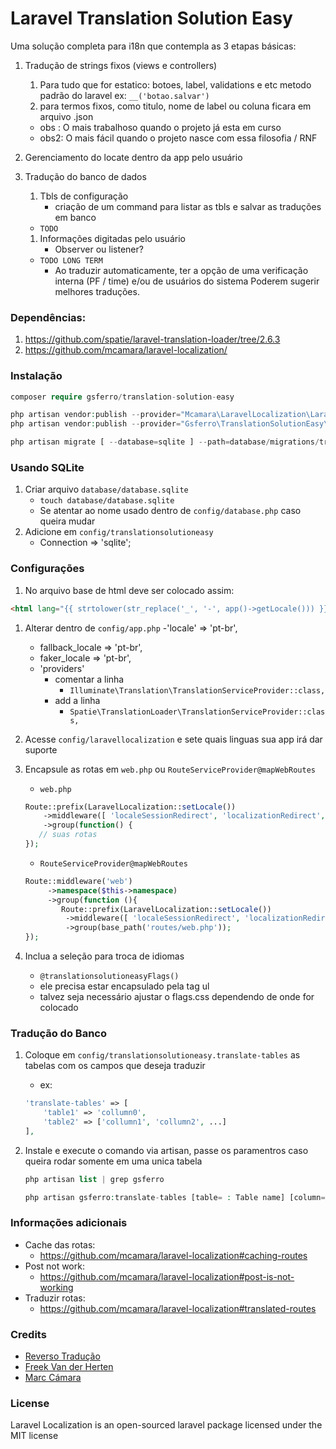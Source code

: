 # Laravel Translation Solution Easy

Uma solução completa para i18n que contempla as 3 etapas básicas:


1.  Tradução de strings fixos (views e controllers)

    1. Para tudo que for estatico: botoes, label, validations e etc
    metodo padrão do laravel
    ex:
        `__('botao.salvar')`
    1.  para termos fixos, como titulo, nome de label ou coluna ficara em arquivo <lang>.json

    * obs : O mais trabalhoso quando o projeto já esta em curso
    * obs2: O mais fácil quando o projeto nasce com essa filosofia / RNF
        
1.  Gerenciamento do locate dentro da app pelo usuário

1.  Tradução do banco de dados
    1.  Tbls de configuração
        - criação de um command para listar as tbls e salvar as traduções em banco
    
    - `TODO` 
    1.  Informações digitadas pelo usuário 
        - Observer ou listener?
        
    - `TODO LONG TERM`
        - Ao traduzir automaticamente, ter a opção de uma verificação interna (PF / time) e/ou de usuários do sistema
        Poderem sugerir melhores traduções.
    
### Dependências:

1.  https://github.com/spatie/laravel-translation-loader/tree/2.6.3
1.  https://github.com/mcamara/laravel-localization/

### Instalação

```php
composer require gsferro/translation-solution-easy

php artisan vendor:publish --provider="Mcamara\LaravelLocalization\LaravelLocalizationServiceProvider"
php artisan vendor:publish --provider="Gsferro\TranslationSolutionEasy\Providers\TranslationSolutionEasyServiceProvider"  --force

php artisan migrate [ --database=sqlite ] --path=database/migrations/translation
```

### Usando SQLite
1. Criar arquivo `database/database.sqlite`
    - `touch database/database.sqlite`
    - Se atentar ao nome usado dentro de `config/database.php` caso queira mudar
1. Adicione em `config/translationsolutioneasy`
    - Connection => 'sqlite';

### Configurações
1.  No arquivo base de html deve ser colocado assim:
```html
<html lang="{{ strtolower(str_replace('_', '-', app()->getLocale())) }}">
```    
1.  Alterar dentro de `config/app.php`
    -'locale' => 'pt-br',
    - fallback_locale => 'pt-br', 
    - faker_locale => 'pt-br', 
    - 'providers'
       - comentar a linha
           - `Illuminate\Translation\TranslationServiceProvider::class,`
       - add a linha
           - `Spatie\TranslationLoader\TranslationServiceProvider::class,`
1.  Acesse `config/laravellocalization` e sete quais linguas sua app irá dar suporte

1.  Encapsule as rotas em `web.php` ou `RouteServiceProvider@mapWebRoutes`
    - `web.php`
    ```php
    Route::prefix(LaravelLocalization::setLocale())
        ->middleware([ 'localeSessionRedirect', 'localizationRedirect', 'localeViewPath' ])
        ->group(function() {
       // suas rotas
    });
    ```
    - `RouteServiceProvider@mapWebRoutes`
    ```php
    Route::middleware('web')
         ->namespace($this->namespace)
         ->group(function (){
            Route::prefix(LaravelLocalization::setLocale())
             ->middleware([ 'localeSessionRedirect', 'localizationRedirect', 'localeViewPath' ])
             ->group(base_path('routes/web.php'));         
    });
    ```

1.  Inclua a seleção para troca de idiomas
    - `@translationsolutioneasyFlags()`
    - ele precisa estar encapsulado pela tag ul
    - talvez seja necessário ajustar o flags.css dependendo de onde for colocado 
    
### Tradução do Banco

1.  Coloque em `config/translationsolutioneasy.translate-tables` as tabelas com os campos que deseja traduzir
    - ex:
    ```php
    'translate-tables' => [
        'table1' => 'collumn0', 
        'table2' => ['collumn1', 'collumn2', ...]
    ],
    ```

1.  Instale e execute o comando via artisan, passe os paramentros caso queira rodar somente em uma unica tabela
    ```php 
    php artisan list | grep gsferro
    
    php artisan gsferro:translate-tables [table= : Table name] [column= : Collumn name]
    ```

### Informações adicionais
* Cache das rotas:
    - https://github.com/mcamara/laravel-localization#caching-routes
* Post not work:
    - https://github.com/mcamara/laravel-localization#post-is-not-working    
* Traduzir rotas:    
    - https://github.com/mcamara/laravel-localization#translated-routes

### Credits

* [Reverso Tradução](https://www.reverso.net/)
* [Freek Van der Herten](https://github.com/freekmurze)
* [Marc Cámara](https://github.com/mcamara)

### License
Laravel Localization is an open-sourced laravel package licensed under the MIT license